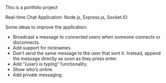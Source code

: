 This is a portfolio project

Real-time Chat Application: Node.js, Express.js, Socket.IO

Some ideas to improve the application:

 - Broadcast a message to connected users when someone connects or disconnects.
 - Add support for nicknames.
 - Don’t send the same message to the user that sent it. Instead, append the message directly as soon as they press enter.
 - Add “{user} is typing” functionality.
 - Show who’s online.
 - Add private messaging.

